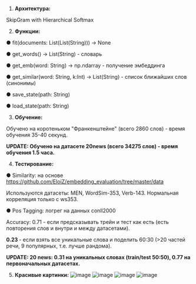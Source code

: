 1. <b> Архитектура: </b>

  SkipGram with Hierarchical Softmax
  
2. <b> Функции: </b>

  ●	fit(documents: List(List(String))) -> None
  
  ●	get_words() -> List(String) - словарь
  
  ●	get_emb(word: String) -> np.ndarray - получение эмбеддинга
  
  ●	get_similar(word: String,  k:Int) -> List(String) - список ближайших слов (синонимы)
  
  ●	save_state(path: String)
  
  ●	load_state(path: String)
  
3. <b> Обучение: </b>

  Обучено на коротеньком "Франкенштейне" (всего 2860 слов) - время обучения 35-40 секунд.
  
  <b> UPDATE: Обучено на датасете 20news (всего 34275 слов) - время обучения 1.5 часа. </b>
  
4. <b> Тестирование: </b>

  ●	Similarity: на основе https://github.com/EloiZ/embedding_evaluation/tree/master/data
  
   Используются датасеты: MEN, WordSim-353, Verb-143. Нормальная корреляция только с ws353.
    
  ●	Pos Tagging: логрег на данных conll2000  
  
   Accuracy: 0.71 - если предсказывать трейн и тест как есть (есть повторения слов и внутри и между датасетами).
   
   <b> 0.23 </b> - если взять все уникальные слова и поделить 60:30 (>20 частей речи, 9 популярных, т.е. лучше рандома).
   
   <b> UPDATE: 20 news: 0.31 на уникальных словах (train/test 50:50), 0.77 на первоначальных датасетах. </b>
    
5. <b> Красивые картинки: </b>
![image](https://user-images.githubusercontent.com/20374616/58386813-fda6ad80-800d-11e9-8eff-cd8d8d14aca8.png)
![image](https://user-images.githubusercontent.com/20374616/58388194-58e39a80-8024-11e9-8b5d-f89896711f93.png)
![image](https://user-images.githubusercontent.com/20374616/58388263-69484500-8025-11e9-9d3a-10734cd85aa7.png)
![image](https://user-images.githubusercontent.com/20374616/58592076-61301580-8270-11e9-9b37-445070e975c0.png)
